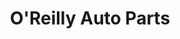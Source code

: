 ---
title: "O'Reilly Auto Parts"
url: /phoenix/oreilly-auto-parts-west-indian-school-road/
shop: car parts
---